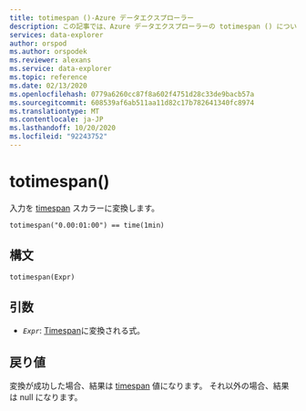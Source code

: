 ```yaml
---
title: totimespan ()-Azure データエクスプローラー
description: この記事では、Azure データエクスプローラーの totimespan () について説明します。
services: data-explorer
author: orspod
ms.author: orspodek
ms.reviewer: alexans
ms.service: data-explorer
ms.topic: reference
ms.date: 02/13/2020
ms.openlocfilehash: 0779a6260cc87f8a602f4751d28c33de9bacb57a
ms.sourcegitcommit: 608539af6ab511aa11d82c17b782641340fc8974
ms.translationtype: MT
ms.contentlocale: ja-JP
ms.lasthandoff: 10/20/2020
ms.locfileid: "92243752"
---
```

# <a name="totimespan"></a>totimespan()

入力を [timespan](./scalar-data-types/timespan.md) スカラーに変換します。

```kusto
totimespan("0.00:01:00") == time(1min)
```

## <a name="syntax"></a>構文

`totimespan(Expr)`

## <a name="arguments"></a>引数

* *`Expr`*: [Timespan](./scalar-data-types/timespan.md)に変換される式。

## <a name="returns"></a>戻り値

変換が成功した場合、結果は [timespan](./scalar-data-types/timespan.md) 値になります。
それ以外の場合、結果は null になります。
